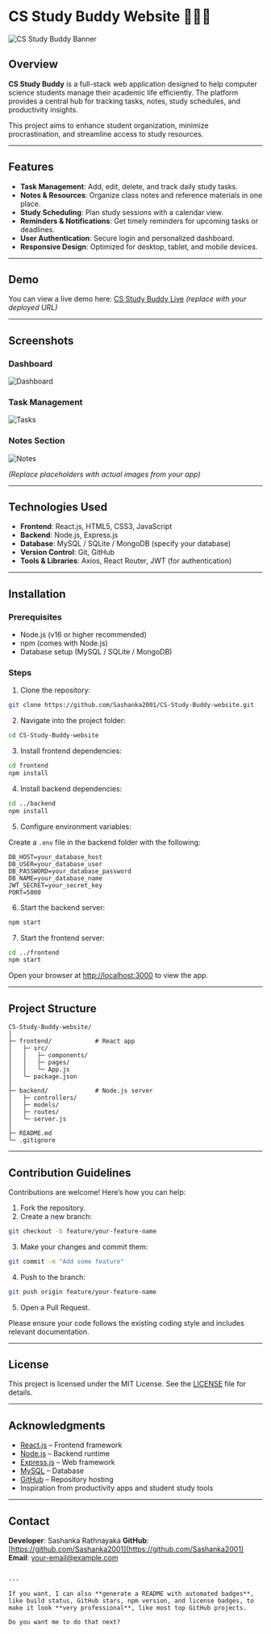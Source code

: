  # CS Study Buddy Website 🧑🏻‍💻

![CS Study Buddy Banner](https://user-images.githubusercontent.com/yourusername/banner-placeholder.png)  

## Overview

**CS Study Buddy** is a full-stack web application designed to help computer science students manage their academic life efficiently. The platform provides a central hub for tracking tasks, notes, study schedules, and productivity insights.

This project aims to enhance student organization, minimize procrastination, and streamline access to study resources.

---

## Features

- **Task Management**: Add, edit, delete, and track daily study tasks.
- **Notes & Resources**: Organize class notes and reference materials in one place.
- **Study Scheduling**: Plan study sessions with a calendar view.
- **Reminders & Notifications**: Get timely reminders for upcoming tasks or deadlines.
- **User Authentication**: Secure login and personalized dashboard.
- **Responsive Design**: Optimized for desktop, tablet, and mobile devices.

---

## Demo

You can view a live demo here: [CS Study Buddy Live](#) *(replace with your deployed URL)*

---

## Screenshots

### Dashboard
![Dashboard](https://user-images.githubusercontent.com/yourusername/dashboard-placeholder.png)

### Task Management
![Tasks](https://user-images.githubusercontent.com/yourusername/tasks-placeholder.png)

### Notes Section
![Notes](https://user-images.githubusercontent.com/yourusername/notes-placeholder.png)

*(Replace placeholders with actual images from your app)*

---

## Technologies Used

- **Frontend**: React.js, HTML5, CSS3, JavaScript  
- **Backend**: Node.js, Express.js  
- **Database**: MySQL / SQLite / MongoDB (specify your database)  
- **Version Control**: Git, GitHub  
- **Tools & Libraries**: Axios, React Router, JWT (for authentication)

---

## Installation

### Prerequisites
- Node.js (v16 or higher recommended)
- npm (comes with Node.js)
- Database setup (MySQL / SQLite / MongoDB)

### Steps

1. Clone the repository:

```bash
git clone https://github.com/Sashanka2001/CS-Study-Buddy-website.git
````

2. Navigate into the project folder:

```bash
cd CS-Study-Buddy-website
```

3. Install frontend dependencies:

```bash
cd frontend
npm install
```

4. Install backend dependencies:

```bash
cd ../backend
npm install
```

5. Configure environment variables:

Create a `.env` file in the backend folder with the following:

```env
DB_HOST=your_database_host
DB_USER=your_database_user
DB_PASSWORD=your_database_password
DB_NAME=your_database_name
JWT_SECRET=your_secret_key
PORT=5000
```

6. Start the backend server:

```bash
npm start
```

7. Start the frontend server:

```bash
cd ../frontend
npm start
```

Open your browser at [http://localhost:3000](http://localhost:3000) to view the app.

---

## Project Structure

```
CS-Study-Buddy-website/
│
├─ frontend/            # React app
│   ├─ src/
│   │   ├─ components/
│   │   ├─ pages/
│   │   └─ App.js
│   └─ package.json
│
├─ backend/             # Node.js server
│   ├─ controllers/
│   ├─ models/
│   ├─ routes/
│   └─ server.js
│
├─ README.md
└─ .gitignore
```

---

## Contribution Guidelines

Contributions are welcome! Here’s how you can help:

1. Fork the repository.
2. Create a new branch:

```bash
git checkout -b feature/your-feature-name
```

3. Make your changes and commit them:

```bash
git commit -m "Add some feature"
```

4. Push to the branch:

```bash
git push origin feature/your-feature-name
```

5. Open a Pull Request.

Please ensure your code follows the existing coding style and includes relevant documentation.

---

## License

This project is licensed under the MIT License. See the [LICENSE](LICENSE) file for details.

---

## Acknowledgments

* [React.js](https://reactjs.org/) – Frontend framework
* [Node.js](https://nodejs.org/) – Backend runtime
* [Express.js](https://expressjs.com/) – Web framework
* [MySQL](https://www.mysql.com/) – Database
* [GitHub](https://github.com/) – Repository hosting
* Inspiration from productivity apps and student study tools

---

## Contact

**Developer**: Sashanka Rathnayaka
**GitHub**: [https://github.com/Sashanka2001](https://github.com/Sashanka2001)
**Email**: [your-email@example.com](mailto:your-email@example.com)

```

---

If you want, I can also **generate a README with automated badges**, like build status, GitHub stars, npm version, and license badges, to make it look **very professional**, like most top GitHub projects.  

Do you want me to do that next?
```
